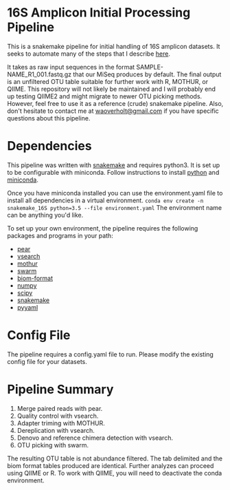 # 16S Amplicon Initial Processing Pipeline

This is a snakemake pipeline for initial handling of 16S amplicon datasets. It seeks to automate many of the steps that I describe [here](http://waoverholt.github.io/blog/).

It takes as raw input sequences in the format SAMPLE-NAME_R1_001.fastq.gz that our MiSeq produces by default. The final output is an unfiltered OTU table suitable for further work with R, MOTHUR, or QIIME. This repository will not likely be maintained and I will probably end up testing QIIME2 and might migrate to newer OTU picking methods. However, feel free to use it as a reference (crude) snakemake pipeline. Also, don't hesitate to contact me at waoverholt@gmail.com if you have specific questions about this pipeline.

# Dependencies
This pipeline was written with [snakemake](https://snakemake.readthedocs.io/en/stable/index.html) and requires python3. It is set up to be configurable with miniconda.
Follow instructions to install [python](https://www.python.org/downloads/) and [miniconda](https://conda.io/docs/user-guide/install/index.html).

Once you have miniconda installed you can use the environment.yaml file to install all dependencies in a virtual environment.
`conda env create -n snakemake_16S python=3.5 --file environment.yaml`
The environment name can be anything you'd like.

To set up your own environment, the pipeline requires the following packages and programs in your path:
 - [pear](https://sco.h-its.org/exelixis/web/software/pear/doc.html)
 - [vsearch](https://github.com/torognes/vsearch)
 - [mothur](https://www.mothur.org/)
 - [swarm](https://github.com/torognes/swarm)
 - [biom-format](http://biom-format.org/index.html)
 - [numpy](http://www.numpy.org/)
 - [scipy](https://www.scipy.org/)
 - [snakemake](https://snakemake.readthedocs.io/en/stable/index.html)
 - [pyyaml](https://github.com/yaml)

# Config File
The pipeline requires a config.yaml file to run. Please modify the existing config file for your datasets.

# Pipeline Summary
1. Merge paired reads with pear.
2. Quality control with vsearch.
3. Adapter triming with MOTHUR.
4. Dereplication with vsearch.
5. Denovo and reference chimera detection with vsearch.
6. OTU picking with swarm.

The resulting OTU table is not abundance filtered. The tab delimited and the biom format tables produced are identical. Further analyzes can proceed using QIIME or R. To work with QIIME, you will need to deactivate the conda environment.
